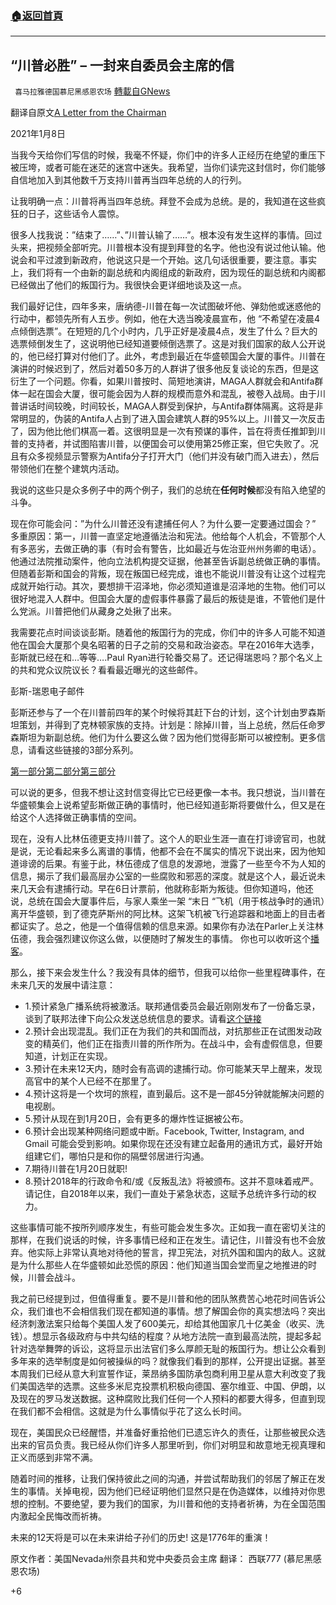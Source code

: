 ###  [:house:返回首頁](https://github.com/ourhimalayas/txt)
---

## “川普必胜” &#8211; 一封来自委员会主席的信
` 喜马拉雅德国慕尼黑感恩农场` [轉載自GNews](https://gnews.org/zh-hans/735655/)

翻译自原文[A Letter from the Chairman](https://nyegop.org/2021/01/08/a-letter-from-the-chairman/?v=7516fd43adaa)

2021年1月8日

当我今天给你们写信的时候，我毫不怀疑，你们中的许多人正经历在绝望的重压下被压垮，或者可能在迷茫的迷宫中迷失。我希望，当你们读完这封信时，你们能够自信地加入到其他数千万支持川普再当四年总统的人的行列。

让我明确一点：川普将再当四年总统。拜登不会成为总统。是的，我知道在这些疯狂的日子，这些话令人震惊。

很多人找我说：”结束了……”、”川普认输了……”。根本没有发生这样的事情。回过头来，把视频全部听完。川普根本没有提到拜登的名字。他也没有说过他认输。他说会和平过渡到新政府，他说这只是一个开始。这几句话很重要，要注意。事实上，我们将有一个由新的副总统和内阁组成的新政府，因为现任的副总统和内阁都已经做出了他们的叛国行为。我很快会更详细地谈及这一点。

我们最好记住，四年多来，唐纳德-川普在每一次试图破坏他、弹劾他或迷惑他的行动中，都领先所有人五步。例如，他在大选当晚凌晨宣布，他 “不希望在凌晨4点倾倒选票”。在短短的几个小时内，几乎正好是凌晨4点，发生了什么？巨大的选票倾倒发生了，这说明他已经知道要倾倒选票了。这是对我们国家的敌人公开说的，他已经打算对付他们了。此外，考虑到最近在华盛顿国会大厦的事件。川普在演讲的时候迟到了，然后对着50多万的人群讲了很多他反复谈论的东西，但是这衍生了一个问题。你看，如果川普按时、简短地演讲，MAGA人群就会和Antifa群体一起在国会大厦，很可能会因为人群的规模而意外和混乱，被卷入战局。由于川普讲话时间较晚，时间较长，MAGA人群受到保护，与Antifa群体隔离。这将是非常明显的，伪装的Antifa人占到了进入国会建筑人群的95%以上。川普又一次反击了，因为他比他们棋高一着。这很明显是一次有预谋的事件，旨在将责任推卸到川普的支持者，并试图陷害川普，以便国会可以使用第25修正案，但它失败了。况且有众多视频显示警察为Antifa分子打开大门（他们并没有破门而入进去），然后带领他们在整个建筑内活动。

我说的这些只是众多例子中的两个例子，我们的总统在**任何时候**都没有陷入绝望的斗争。

现在你可能会问：”为什么川普还没有逮捕任何人？为什么要一定要通过国会？” 多重原因：第一，川普一直坚定地遵循法治和宪法。他给每个人机会，不管那个人有多恶劣，去做正确的事（有时会有警告，比如最近与佐治亚州州务卿的电话）。他通过法院推动案件，他向立法机构提交证据，他甚至告诉副总统做正确的事情。但随着彭斯和国会的背叛，现在叛国已经完成，谁也不能说川普没有让这个过程完成就开始行动。其次，要想排干沼泽地，你必须知道谁是沼泽地的生物。他们可以很好地混入人群中。但国会大厦的虚假事件暴露了最后的叛徒是谁，不管他们是什么党派。川普把他们从藏身之处揪了出来。

我需要花点时间谈谈彭斯。随着他的叛国行为的完成，你们中的许多人可能不知道他在国会大厦那个臭名昭著的日子之前的交易和政治姿态。早在2016年大选季，彭斯就已经在和…等等….Paul Ryan进行轮番交易了。还记得瑞恩吗？那个名义上的共和党众议院议长？看看最近曝光的这些邮件。

彭斯-瑞恩电子邮件

彭斯还参与了一个在川普前四年的某个时候将其赶下台的计划，这个计划由罗森斯坦策划，并得到了克林顿家族的支持。计划是：除掉川普，当上总统，然后任命罗森斯坦为新副总统。他们为什么要这么做？因为他们觉得彭斯可以被控制。更多信息，请看这些链接的3部分系列。

[第一部分](https://www.neonrevolt.com/2021/01/06/at-the-highest-levels-part-1-of-3/)[第二部分](https://www.neonrevolt.com/2021/01/06/at-the-highest-levels-part-2-of-3/)[第三部分](https://www.neonrevolt.com/2021/01/06/at-the-highest-levels-part-3-of-3/)

可以说的更多，但我不想让这封信变得比它已经更像一本书。我只想说，当川普在华盛顿集会上说希望彭斯做正确的事情时，他已经知道彭斯将要做什么，但又是在给这个人选择做正确事情的空间。

现在，没有人比林伍德更支持川普了。这个人的职业生涯一直在打诽谤官司，也就是说，无论看起来多么离谱的事情，他都不会在不属实的情况下说出来，因为他知道诽谤的后果。有鉴于此，林伍德成了信息的发源地，泄露了一些至今不为人知的信息，揭示了我们最高层办公室的一些腐败和邪恶的深度。就是这个人，最近说未来几天会有逮捕行动。早在6日计票前，他就称彭斯为叛徒。但你知道吗，他还说，总统在国会大厦事件后，与家人乘坐一架 “末日 “飞机（用于核战争时的通讯）离开华盛顿，到了德克萨斯州的阿比林。这架飞机被飞行追踪器和地面上的目击者都证实了。总之，他是一个值得信赖的信息来源。如果你有办法在Parler上关注林伍德，我会强烈建议你这么做，以便随时了解发生的事情。 你也可以收听这个[播客](https://rumble.com/vcjiy9-lin-wood-fireside-chat-6-why-vp-mike-pence-didnt-stand-up-for-the-president.html)。

那么，接下来会发生什么？我没有具体的细节，但我可以给你一些里程碑事件，在未来几天的发展中请注意：

- 1.预计紧急广播系统将被激活。联邦通信委员会最近刚刚发布了一份备忘录，谈到了联邦法律下向公众发送总统信息的要求。请看[这个链接](https://postimg.cc/5HF68691)
- 2.预计会出现混乱。我们正在为我们的共和国而战，对抗那些正在试图发动政变的精英们，他们正在指责川普的所作所为。在战斗中，会有虚假信息，但要知道，计划正在实现。
- 3.预计在未来12天内，随时会有高调的逮捕行动。你可能某天早上醒来，发现高官中的某个人已经不在那里了。
- 4.预计这将是一个坎坷的旅程，直到最后。这不是一部45分钟就能解决问题的电视剧。
- 5.预计从现在到1月20日，会有更多的爆炸性证据被公布。
- 6.预计会出现某种网络问题或中断。Facebook, Twitter, Instagram, and Gmail 可能会受到影响。如果你现在还没有建立起备用的通讯方式，最好开始组建它们，哪怕只是和你的隔壁邻居进行沟通。
- 7.期待川普在1月20日就职!
- 8.预计2018年的行政命令和/或《反叛乱法》将被颁布。这并不意味着戒严。请记住，自2018年以来，我们一直处于紧急状态，这赋予总统许多行动的权力。


这些事情可能不按所列顺序发生，有些可能会发生多次。正如我一直在密切关注的那样，在我们说话的时候，许多事情已经和正在发生。请记住，川普没有也不会放弃。他实际上非常认真地对待他的誓言，捍卫宪法，对抗外国和国内的敌人。这就是为什么那些人在华盛顿如此恐慌的原因：他们知道当国会堂而皇之地推进的时候，川普会战斗。

我之前已经提到过，但值得重复。要不是川普和他的团队煞费苦心地花时间告诉公众，我们谁也不会相信我们现在都知道的事情。想了解国会你的真实想法吗？突出经济刺激法案只给每个美国人发了600美元，却给其他国家几十亿美金（收买、洗钱）。想显示各级政府与中共勾结的程度？从地方法院一直到最高法院，提起多起针对选举舞弊的诉讼，这将显示出法官们多么厚颜无耻的叛国行为。想让公众看到多年来的选举制度是如何被操纵的吗？就像我们看到的那样，公开提出证据。甚至本周我们已经从意大利宣誓作证，莱昂纳多国防承包商利用卫星从意大利改变了我们美国选举的选票。这些多米尼克投票机积极向德国、塞尔维亚、中国、伊朗，以及现在的罗马发送数据。这种腐败比我们任何一个人预料的都要大得多，但直到现在我们都不会相信。这就是为什么事情似乎花了这么长时间。

现在，美国民众已经醒悟，并准备好重拾他们已遗忘许久的责任，让那些被民众选出来的官员负责。我已经从你们许多人那里听到，你们对明显和故意地无视真理和正义而感到非常不满。

随着时间的推移，让我们保持彼此之间的沟通，并尝试帮助我们的邻居了解正在发生的事情。关掉电视，因为他们已经证明他们显然只是在伪造媒体，以维持对你思想的控制。不要绝望，要为我们的国家，为川普和他的支持者祈祷，为在全国范围内激起全民悔改而祈祷。

未来的12天将是可以在未来讲给子孙们的历史! 这是1776年的重演！

原文作者：美国Nevada州奈县共和党中央委员会主席
翻译： 西联777 (慕尼黑感恩农场)

+6
